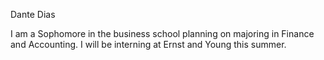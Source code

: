 Dante Dias

I am a Sophomore in the business school planning on majoring in Finance and Accounting. I will be interning at Ernst and Young this summer.
